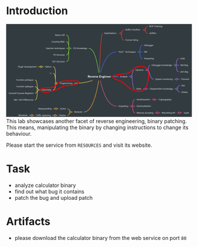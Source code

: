 # Introduction
![Overview](../images/overview.png)
This lab showcases another facet of reverse engineering, binary patching. This means, manipulating the binary by changing instructions to change its behaviour.

Please start the service from `RESOURCES` and visit its website.

# Task
* analyze calculator binary 
* find out what bug it contains
* patch the bug and upload patch

# Artifacts
* please download the calculator binary from the web service on port `80`